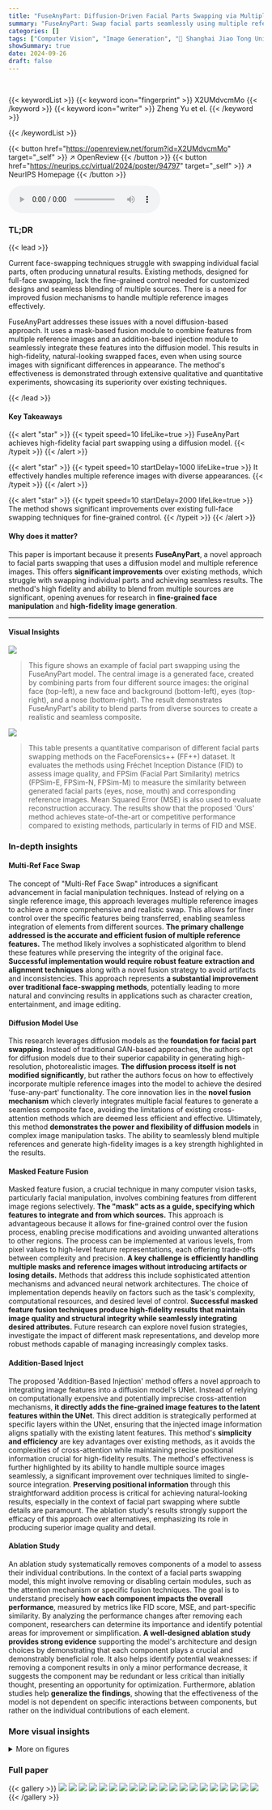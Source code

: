 ```yaml
---
title: "FuseAnyPart: Diffusion-Driven Facial Parts Swapping via Multiple Reference Images"
summary: "FuseAnyPart: Swap facial parts seamlessly using multiple reference images via diffusion, achieving high-fidelity results."
categories: []
tags: ["Computer Vision", "Image Generation", "🏢 Shanghai Jiao Tong University",]
showSummary: true
date: 2024-09-26
draft: false
---
```


<br>

{{< keywordList >}}
{{< keyword icon="fingerprint" >}} X2UMdvcmMo {{< /keyword >}}
{{< keyword icon="writer" >}} Zheng Yu et el. {{< /keyword >}}
 
{{< /keywordList >}}

{{< button href="https://openreview.net/forum?id=X2UMdvcmMo" target="_self" >}}
↗ OpenReview
{{< /button >}}
{{< button href="https://neurips.cc/virtual/2024/poster/94797" target="_self" >}}
↗ NeurIPS Homepage
{{< /button >}}


<audio controls>
    <source src="https://ai-paper-reviewer.com/X2UMdvcmMo/podcast.wav" type="audio/wav">
    Your browser does not support the audio element.
</audio>


### TL;DR


{{< lead >}}

Current face-swapping techniques struggle with swapping individual facial parts, often producing unnatural results.  Existing methods, designed for full-face swapping, lack the fine-grained control needed for customized designs and seamless blending of multiple sources.  There is a need for improved fusion mechanisms to handle multiple reference images effectively.

FuseAnyPart addresses these issues with a novel diffusion-based approach. It uses a mask-based fusion module to combine features from multiple reference images and an addition-based injection module to seamlessly integrate these features into the diffusion model. This results in high-fidelity, natural-looking swapped faces, even when using source images with significant differences in appearance.  The method's effectiveness is demonstrated through extensive qualitative and quantitative experiments, showcasing its superiority over existing techniques.

{{< /lead >}}


#### Key Takeaways

{{< alert "star" >}}
{{< typeit speed=10 lifeLike=true >}} FuseAnyPart achieves high-fidelity facial part swapping using a diffusion model. {{< /typeit >}}
{{< /alert >}}

{{< alert "star" >}}
{{< typeit speed=10 startDelay=1000 lifeLike=true >}} It effectively handles multiple reference images with diverse appearances. {{< /typeit >}}
{{< /alert >}}

{{< alert "star" >}}
{{< typeit speed=10 startDelay=2000 lifeLike=true >}} The method shows significant improvements over existing full-face swapping techniques for fine-grained control. {{< /typeit >}}
{{< /alert >}}

#### Why does it matter?
This paper is important because it presents **FuseAnyPart**, a novel approach to facial parts swapping that uses a diffusion model and multiple reference images. This offers **significant improvements** over existing methods, which struggle with swapping individual parts and achieving seamless results. The method's high fidelity and ability to blend from multiple sources are significant, opening avenues for research in **fine-grained face manipulation** and **high-fidelity image generation**.

------
#### Visual Insights



![](https://ai-paper-reviewer.com/X2UMdvcmMo/figures_0_1.jpg)

> This figure shows an example of facial part swapping using the FuseAnyPart model. The central image is a generated face, created by combining parts from four different source images: the original face (top-left), a new face and background (bottom-left), eyes (top-right), and a nose (bottom-right).  The result demonstrates FuseAnyPart's ability to blend parts from diverse sources to create a realistic and seamless composite.





![](https://ai-paper-reviewer.com/X2UMdvcmMo/tables_8_1.jpg)

> This table presents a quantitative comparison of different facial parts swapping methods on the FaceForensics++ (FF++) dataset.  It evaluates the methods using Fréchet Inception Distance (FID) to assess image quality, and FPSim (Facial Part Similarity) metrics (FPSim-E, FPSim-N, FPSim-M) to measure the similarity between generated facial parts (eyes, nose, mouth) and corresponding reference images. Mean Squared Error (MSE) is also used to evaluate reconstruction accuracy.  The results show that the proposed 'Ours' method achieves state-of-the-art or competitive performance compared to existing methods, particularly in terms of FID and MSE.





### In-depth insights


#### Multi-Ref Face Swap
The concept of "Multi-Ref Face Swap" introduces a significant advancement in facial manipulation techniques.  Instead of relying on a single reference image, this approach leverages multiple reference images to achieve a more comprehensive and realistic swap. This allows for finer control over the specific features being transferred, enabling seamless integration of elements from different sources.  **The primary challenge addressed is the accurate and efficient fusion of multiple reference features.**  The method likely involves a sophisticated algorithm to blend these features while preserving the integrity of the original face.  **Successful implementation would require robust feature extraction and alignment techniques** along with a novel fusion strategy to avoid artifacts and inconsistencies. This approach represents **a substantial improvement over traditional face-swapping methods**, potentially leading to more natural and convincing results in applications such as character creation, entertainment, and image editing.

#### Diffusion Model Use
This research leverages diffusion models as the **foundation for facial part swapping**.  Instead of traditional GAN-based approaches, the authors opt for diffusion models due to their superior capability in generating high-resolution, photorealistic images.  **The diffusion process itself is not modified significantly**, but rather the authors focus on how to effectively incorporate multiple reference images into the model to achieve the desired 'fuse-any-part' functionality.  The core innovation lies in the **novel fusion mechanism** which cleverly integrates multiple facial features to generate a seamless composite face, avoiding the limitations of existing cross-attention methods which are deemed less efficient and effective.  Ultimately, this method **demonstrates the power and flexibility of diffusion models** in complex image manipulation tasks. The ability to seamlessly blend multiple references and generate high-fidelity images is a key strength highlighted in the results. 

#### Masked Feature Fusion
Masked feature fusion, a crucial technique in many computer vision tasks, particularly facial manipulation, involves combining features from different image regions selectively.  **The "mask" acts as a guide, specifying which features to integrate and from which sources.** This approach is advantageous because it allows for fine-grained control over the fusion process, enabling precise modifications and avoiding unwanted alterations to other regions.  The process can be implemented at various levels, from pixel values to high-level feature representations, each offering trade-offs between complexity and precision. **A key challenge is efficiently handling multiple masks and reference images without introducing artifacts or losing details.**  Methods that address this include sophisticated attention mechanisms and advanced neural network architectures. The choice of implementation depends heavily on factors such as the task's complexity, computational resources, and desired level of control.  **Successful masked feature fusion techniques produce high-fidelity results that maintain image quality and structural integrity while seamlessly integrating desired attributes.**  Future research can explore novel fusion strategies, investigate the impact of different mask representations, and develop more robust methods capable of managing increasingly complex tasks.

#### Addition-Based Inject
The proposed 'Addition-Based Injection' method offers a novel approach to integrating image features into a diffusion model's UNet.  Instead of relying on computationally expensive and potentially imprecise cross-attention mechanisms, **it directly adds the fine-grained image features to the latent features within the UNet**. This direct addition is strategically performed at specific layers within the UNet, ensuring that the injected image information aligns spatially with the existing latent features. This method's **simplicity and efficiency** are key advantages over existing methods, as it avoids the complexities of cross-attention while maintaining precise positional information crucial for high-fidelity results.  The method's effectiveness is further highlighted by its ability to handle multiple source images seamlessly, a significant improvement over techniques limited to single-source integration.  **Preserving positional information** through this straightforward addition process is critical for achieving natural-looking results, especially in the context of facial part swapping where subtle details are paramount. The ablation study's results strongly support the efficacy of this approach over alternatives, emphasizing its role in producing superior image quality and detail.

#### Ablation Study
An ablation study systematically removes components of a model to assess their individual contributions.  In the context of a facial parts swapping model, this might involve removing or disabling certain modules, such as the attention mechanism or specific fusion techniques. The goal is to understand precisely **how each component impacts the overall performance**, measured by metrics like FID score, MSE, and part-specific similarity.  By analyzing the performance changes after removing each component, researchers can determine its importance and identify potential areas for improvement or simplification. **A well-designed ablation study provides strong evidence** supporting the model's architecture and design choices by demonstrating that each component plays a crucial and demonstrably beneficial role.  It also helps identify potential weaknesses: if removing a component results in only a minor performance decrease, it suggests the component may be redundant or less critical than initially thought, presenting an opportunity for optimization.  Furthermore, ablation studies help **generalize the findings**, showing that the effectiveness of the model is not dependent on specific interactions between components, but rather on the individual contributions of each element.


### More visual insights

<details>
<summary>More on figures
</summary>


![](https://ai-paper-reviewer.com/X2UMdvcmMo/figures_3_1.jpg)

> This figure illustrates the architecture of FuseAnyPart, a diffusion-driven facial parts swapping model.  The process starts with an open-set detector identifying facial parts in the input image. An image encoder then extracts features for each part, guided by the masks generated by the detector. These features are fused in the Mask-based Fusion Module to create a complete latent representation of the face. Finally, this representation is passed to an Addition-based Injection Module to refine the feature map, and finally the UNet diffusion model to generate the final facial image.


![](https://ai-paper-reviewer.com/X2UMdvcmMo/figures_6_1.jpg)

> This figure presents a qualitative comparison of eye swapping results from different methods: Stable Diffusion, IP-Adapter, FacePartsSwap, E4S, DiffSwap, and the proposed FuseAnyPart.  The comparison highlights that FuseAnyPart produces results with high fidelity and natural appearance, maintaining consistency in facial features better than other methods.  The other methods show artifacts, inconsistencies, or unnatural appearance in the swapped eyes.


![](https://ai-paper-reviewer.com/X2UMdvcmMo/figures_6_2.jpg)

> This figure shows the results of facial parts swapping using the proposed method FuseAnyPart.  The central image is the result of swapping parts from three different faces onto the original face (top left).  This demonstrates the algorithm's ability to seamlessly integrate facial parts with significant appearance differences to create a natural-looking result.


![](https://ai-paper-reviewer.com/X2UMdvcmMo/figures_7_1.jpg)

> This figure compares the results of eye swapping using several different methods: Stable Diffusion, IP-Adapter, FacePartsSwap, E4S, DiffSwap, and the authors' proposed method, FuseAnyPart.  Each row shows a different source image for the eyes being swapped onto the same target face. The goal is to see which method produces the most realistic and seamless results, preserving the consistency of facial features and a natural appearance.  The authors' method aims to show superior results.


![](https://ai-paper-reviewer.com/X2UMdvcmMo/figures_7_2.jpg)

> This figure shows example results of facial parts swapping using the FuseAnyPart model.  The input consists of a target face and three reference images, each providing a different facial part (eyes, nose, mouth). FuseAnyPart blends these parts seamlessly onto the target face, resulting in a natural and high-fidelity image. The figure highlights the ability of the model to handle significant differences in appearance between the reference images.


![](https://ai-paper-reviewer.com/X2UMdvcmMo/figures_9_1.jpg)

> This figure compares the results of several ablation studies on the FuseAnyPart model.  Specifically, it shows the effect of different methods for integrating image features into the UNet of the diffusion model, including using cross-attention, multiple cross-attention, and a proposed addition-based injection method. The results demonstrate the superiority of the addition-based injection approach in terms of image quality and facial feature preservation.


![](https://ai-paper-reviewer.com/X2UMdvcmMo/figures_12_1.jpg)

> This figure compares the performance of various face swapping methods, specifically focusing on eye replacement. It shows the original face and the results of StableDiffusion, IP-Adapter, FacePartsSwap, E4S, DiffSwap, and the proposed FuseAnyPart method. The comparison highlights FuseAnyPart's ability to produce high-fidelity results that preserve facial features and create a natural look.


![](https://ai-paper-reviewer.com/X2UMdvcmMo/figures_12_2.jpg)

> This figure compares the results of facial part swapping using the proposed method, FuseAnyPart, against DiffFace.  The comparison highlights the superior quality of FuseAnyPart, showing that FuseAnyPart produces more natural-looking results with fewer distortions, particularly around the eyes and mouth, making the swapped parts blend more seamlessly with the original image.


![](https://ai-paper-reviewer.com/X2UMdvcmMo/figures_12_3.jpg)

> This figure shows the results of facial part swapping where the source and target images have significant differences in age and race.  It demonstrates the ability of the FuseAnyPart method to handle such diverse inputs, showcasing its robustness and generalization capabilities. The results highlight the method's capacity to seamlessly blend facial parts from various individuals, regardless of variations in age and ethnicity.


![](https://ai-paper-reviewer.com/X2UMdvcmMo/figures_13_1.jpg)

> This figure shows examples of facial part swapping where the source and target images have significant differences in age and race.  The results demonstrate the ability of the FuseAnyPart model to handle such variations.  The top row shows a young Asian's facial features swapped onto an older Black person's face, and the bottom row presents the opposite scenario.


![](https://ai-paper-reviewer.com/X2UMdvcmMo/figures_13_2.jpg)

> This figure shows the results of facial part swapping using the FuseAnyPart method.  The central image is the result of combining the original face (top-left) with three different reference images for the eyes, nose, and mouth. It highlights FuseAnyPart's ability to seamlessly blend parts from various sources, even with significant differences in appearance, generating realistic and high-quality results.


![](https://ai-paper-reviewer.com/X2UMdvcmMo/figures_14_1.jpg)

> This figure shows the results of swapping different facial parts (eyes, nose, and mouth) from various source images onto the same target face.  The results demonstrate the model's ability to seamlessly blend features from multiple sources while maintaining a cohesive and natural-looking result. Each row represents a different target face and different source images used to swap the facial parts.


</details>






### Full paper

{{< gallery >}}
<img src="https://ai-paper-reviewer.com/X2UMdvcmMo/1.png" class="grid-w50 md:grid-w33 xl:grid-w25" />
<img src="https://ai-paper-reviewer.com/X2UMdvcmMo/2.png" class="grid-w50 md:grid-w33 xl:grid-w25" />
<img src="https://ai-paper-reviewer.com/X2UMdvcmMo/3.png" class="grid-w50 md:grid-w33 xl:grid-w25" />
<img src="https://ai-paper-reviewer.com/X2UMdvcmMo/4.png" class="grid-w50 md:grid-w33 xl:grid-w25" />
<img src="https://ai-paper-reviewer.com/X2UMdvcmMo/5.png" class="grid-w50 md:grid-w33 xl:grid-w25" />
<img src="https://ai-paper-reviewer.com/X2UMdvcmMo/6.png" class="grid-w50 md:grid-w33 xl:grid-w25" />
<img src="https://ai-paper-reviewer.com/X2UMdvcmMo/7.png" class="grid-w50 md:grid-w33 xl:grid-w25" />
<img src="https://ai-paper-reviewer.com/X2UMdvcmMo/8.png" class="grid-w50 md:grid-w33 xl:grid-w25" />
<img src="https://ai-paper-reviewer.com/X2UMdvcmMo/9.png" class="grid-w50 md:grid-w33 xl:grid-w25" />
<img src="https://ai-paper-reviewer.com/X2UMdvcmMo/10.png" class="grid-w50 md:grid-w33 xl:grid-w25" />
<img src="https://ai-paper-reviewer.com/X2UMdvcmMo/11.png" class="grid-w50 md:grid-w33 xl:grid-w25" />
<img src="https://ai-paper-reviewer.com/X2UMdvcmMo/12.png" class="grid-w50 md:grid-w33 xl:grid-w25" />
<img src="https://ai-paper-reviewer.com/X2UMdvcmMo/13.png" class="grid-w50 md:grid-w33 xl:grid-w25" />
<img src="https://ai-paper-reviewer.com/X2UMdvcmMo/14.png" class="grid-w50 md:grid-w33 xl:grid-w25" />
<img src="https://ai-paper-reviewer.com/X2UMdvcmMo/15.png" class="grid-w50 md:grid-w33 xl:grid-w25" />
<img src="https://ai-paper-reviewer.com/X2UMdvcmMo/16.png" class="grid-w50 md:grid-w33 xl:grid-w25" />
<img src="https://ai-paper-reviewer.com/X2UMdvcmMo/17.png" class="grid-w50 md:grid-w33 xl:grid-w25" />
<img src="https://ai-paper-reviewer.com/X2UMdvcmMo/18.png" class="grid-w50 md:grid-w33 xl:grid-w25" />
<img src="https://ai-paper-reviewer.com/X2UMdvcmMo/19.png" class="grid-w50 md:grid-w33 xl:grid-w25" />
<img src="https://ai-paper-reviewer.com/X2UMdvcmMo/20.png" class="grid-w50 md:grid-w33 xl:grid-w25" />
{{< /gallery >}}